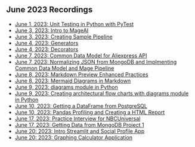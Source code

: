 ## June 2023 Recordings

- [June 1, 2023: Unit Testing in Python with PyTest](https://share.getcloudapp.com/p9uZj1zO)
- [June 3, 2023: Intro to MageAI](https://share.getcloudapp.com/xQuEer2P)
- [June 3, 2023: Creating Sample Pipeline](https://share.getcloudapp.com/YEu4lx5J)
- [June 4, 2023: Generators](https://share.getcloudapp.com/X6u7YpD5)
- [June 4, 2023: Decorators](https://share.getcloudapp.com/nOuLYjNl)
- [June 7, 2023: Common Data Model for Aliexpress API](https://share.getcloudapp.com/Z4uGJ574)
- [June 7, 2023: Normalizing JSON from MongoDB and Implmenting Common Data Model and Mage Pipeline](https://share.getcloudapp.com/E0uL8qxB)
- [June 8, 2023: Markdown Preview Enhanced Practices]()
- [June 8, 2023: Mermaid Diagrams in Markdown]()
- [June 9, 2023: diagrams module in Python](https://share.getcloudapp.com/yAu9oO1N)
- [June 9, 2023: Creating architectural flow charts with diagrams module in Python](https://share.getcloudapp.com/ApugN4gO)
- [June 10, 2023: Getting a DataFrame from PostgreSQL](https://share.getcloudapp.com/d5uDzGYv)
- [June 10, 2023: Pandas Profiling and Creating a HTML Report](https://share.getcloudapp.com/L1uvzLdO)
- [June 17, 2023: Practice Interview for NBCUniversal](https://share.getcloudapp.com/mXuGB9lY)
- [June 17, 2023: Getting Data from MongoDB Project 1](https://share.getcloudapp.com/OAulb0p0)
- [June 20: 2023: Intro Streamlit and Social Profile App](https://share.getcloudapp.com/04uvYgkR)
- [June 20: 2023: Graphing Calculator Application](https://share.getcloudapp.com/jkuRQnXg)
